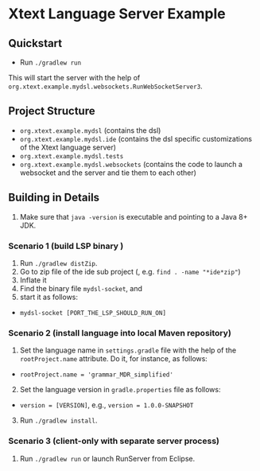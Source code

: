 # Xtext Language Server Example

## Quickstart

- Run `./gradlew run`

This will start the server with the help of `org.xtext.example.mydsl.websockets.RunWebSocketServer3`.

## Project Structure

- `org.xtext.example.mydsl` (contains the dsl)
- `org.xtext.example.mydsl.ide` (contains the dsl specific customizations of the Xtext language server)
- `org.xtext.example.mydsl.tests`
- `org.xtext.example.mydsl.websockets` (contains the code to launch a websocket and the server and tie them to each other)

## Building in Details

1. Make sure that `java -version` is executable and pointing to a Java 8+ JDK.

### Scenario 1 (build LSP binary )

1. Run `./gradlew distZip`.
2. Go to zip file of the ide sub project (, e.g. `find . -name "*ide*zip"`)
3. Inflate it
4. Find the binary file `mydsl-socket`, and
5. start it as follows:
- `mydsl-socket [PORT_THE_LSP_SHOULD_RUN_ON]`

### Scenario 2 (install language into local Maven repository)

1. Set the language name in `settings.gradle` file with the help of the `rootProject.name` attribute. Do it, for instance, as follows:
- `rootProject.name = 'grammar_MDR_simplified'`
2. Set the language version in `gradle.properties` file as follows:
- `version = [VERSION]`, e.g., `version = 1.0.0-SNAPSHOT`
3. Run `./gradlew install`.

### Scenario 3 (client-only with separate server process)

1. Run `./gradlew run` or launch RunServer from Eclipse.